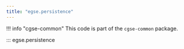 ```yaml
---
title: "egse.persistence"
---
```


!!! info "cgse-common"
    This code is part of the `cgse-common` package.


::: egse.persistence
